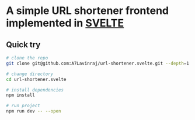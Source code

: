 # A simple URL shortener frontend implemented in [SVELTE](https://svelte.dev)

## Quick try

```sh
# clone the repo
git clone git@github.com:A7Lavinraj/url-shortener.svelte.git --depth=1

# change directory
cd url-shortener.svelte

# install dependencies
npm install

# run project
npm run dev -- --open
```
